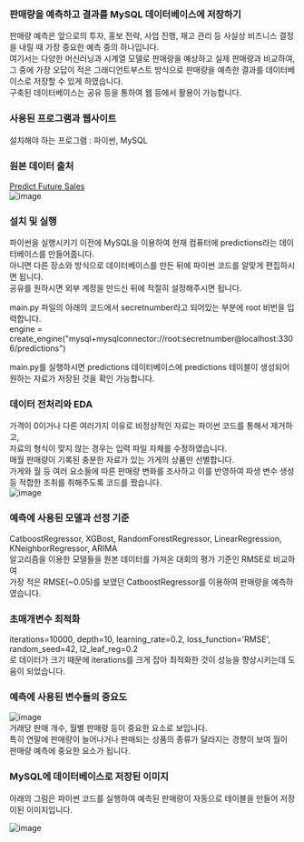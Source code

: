 ### 판매량을 예측하고 결과를 MySQL 데이터베이스에 저장하기  

판매량 예측은 앞으로의 투자, 홍보 전략, 사업 진행, 재고 관리 등 사실상 비즈니스 결정을 내릴 때 가장 중요한 예측 중의 하나입니다.  
여기서는 다양한 머신러닝과 시계열 모델로 판매량을 예상하고 실제 판매량과 비교하여,  
그 중에 가장 오답이 적은 그래디언트부스트 방식으로 판매량을 예측한 결과를 데이터베이스로 저장할 수 있게 하였습니다.  
구축된 데이터베이스는 공유 등을 통하여 웹 등에서 활용이 가능합니다.  

  
### 사용된 프로그램과 웹사이트  
  
설치해야 하는 프로그램 : 파이썬, MySQL  

  
### 원본 데이터 출처  
  
[Predict Future Sales](https://www.kaggle.com/competitions/competitive-data-science-predict-future-sales/data)  
![image](https://github.com/SungUk/futuresales/assets/5809062/7ac7219c-6068-44bd-b61b-0d625f4089e1)  
  
  
### 설치 및 실행  
  
파이썬을 실행시키기 이전에 MySQL을 이용하여 현재 컴퓨터에 predictions라는 데이터베이스를 만들어줍니다.  
아니면 다른 장소와 방식으로 데이터베이스를 만든 뒤에 파이썬 코드를 알맞게 편집하시면 됩니다.  
공유를 원하시면 외부 계정을 만드신 뒤에 적절히 설정해주시면 됩니다.  

main.py 파일의 아래의 코드에서 secretnumber라고 되어있는 부분에 root 비번을 입력합니다.  
engine = create_engine("mysql+mysqlconnector://root:secretnumber@localhost:3306/predictions")  
  
main.py를 실행하시면 predictions 데이터베이스에 predictions 테이블이 생성되어 원하는 자료가 저장된 것을 확인 가능합니다.  
  
  
### 데이터 전처리와 EDA  

가격이 0이거나 다른 여러가지 이유로 비정상적인 자료는 파이썬 코드를 통해서 제거하고,  
자료의 형식이 맞지 않는 경우는 입력 파일 자체를 수정하였습니다.  
매월 판매량이 기록된 충분한 자료가 있는 가게의 상품만 선별합니다.  
가게와 월 등 여러 요소들에 따른 판매량 변화를 조사하고 이를 반영하여 파생 변수 생성 등 적합한 조취를 취해주도록 코드를 짰습니다.  
![image](https://github.com/SungUk/futuresales/assets/5809062/1bb5e0ed-2e8d-4fc0-9ba5-df61daab4b79)

  
### 예측에 사용된 모델과 선정 기준  

CatboostRegressor, XGBost, RandomForestRegressor, LinearRegression, KNeighborRegressor, ARIMA  
알고리즘을 이용한 모델들을 원본 데이터를 가져온 대회의 평가 기준인 RMSE로 비교하여  
가장 적은 RMSE(~0.05)를 보였던 CatboostRegressor를 이용하여 판매량을 예측하였습니다.  

  
### 초매개변수 최적화  

iterations=10000, depth=10, learning_rate=0.2, loss_function='RMSE', random_seed=42, l2_leaf_reg=0.2  
로 데이터가 크기 때문에 iterations를 크게 잡아 최적화한 것이 성능을 향상시키는데 도움이 되었습니다.  


### 예측에 사용된 변수들의 중요도  

![image](https://github.com/SungUk/futuresales/assets/5809062/63767c4f-3adb-498e-9e6d-26defcca9938)  
거래당 판매 개수, 월별 판매량 등이 중요한 요소로 보입니다.  
특히 연말에 판매량이 늘어나거나 판매되는 상품의 종류가 달라지는 경향이 보여 월이 판매량 예측에 중요한 요소가 됩니다.  


### MySQL에 데이터베이스로 저장된 이미지  

아래의 그림은 파이썬 코드를 실행하여 예측된 판매량이 자동으로 테이블을 만들어 저장이된 이미지입니다.  
  
![image](https://github.com/SungUk/futuresales/assets/5809062/0ffc4e52-d682-47ae-9611-39c600c48f5d)


    

  
